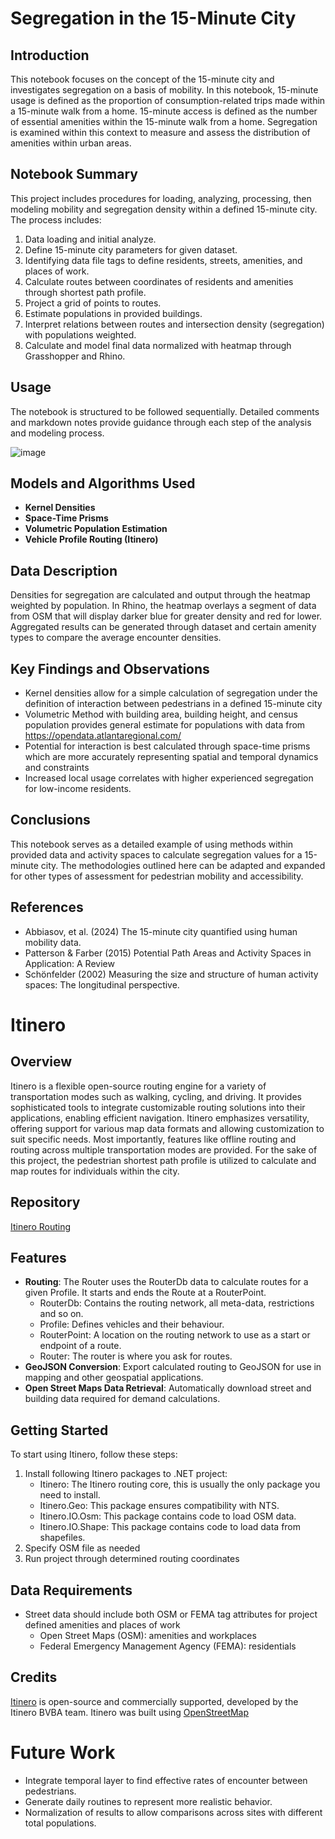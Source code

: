 # Segregation in the 15-Minute City

## Introduction
This notebook focuses on the concept of the 15-minute city and investigates segregation on a basis of mobility. In this notebook, 15-minute usage is defined as the proportion of consumption-related trips made within a 15-minute walk from a home. 15-minute access is defined as the number of essential amenities within the 15-minute walk from a home. Segregation is examined within this context to measure and assess the distribution of amenities within urban areas.

## Notebook Summary
This project includes procedures for loading, analyzing, processing, then modeling mobility and segregation density within a defined 15-minute city. The process includes:
1. Data loading and initial analyze.
2. Define 15-minute city parameters for given dataset.
3. Identifying data file tags to define residents, streets, amenities, and places of work.
4. Calculate routes between coordinates of residents and amenities through shortest path profile.
5. Project a grid of points to routes.
6. Estimate populations in provided buildings.
7. Interpret relations between routes and intersection density (segregation) with populations weighted.
8. Calculate and model final data normalized with heatmap through Grasshopper and Rhino.

## Usage
The notebook is structured to be followed sequentially. Detailed comments and markdown notes provide guidance through each step of the analysis and modeling process.

![image](https://github.com/VIP-SMUR/wiki/assets/80086242/42125dde-0ed8-4f24-8647-b76ec7fe20c2)

## Models and Algorithms Used
- **Kernel Densities**
- **Space-Time Prisms**
- **Volumetric Population Estimation**
- **Vehicle Profile Routing (Itinero)**

## Data Description
Densities for segregation are calculated and output through the heatmap weighted by population. In Rhino, the heatmap overlays a segment of data from OSM that will display darker blue for greater density and red for lower. Aggregated results can be generated through dataset and certain amenity types to compare the average encounter densities.

## Key Findings and Observations
- Kernel densities allow for a simple calculation of segregation under the definition of interaction between pedestrians in a defined 15-minute city
- Volumetric Method with building area, building height, and census population provides general estimate for populations with data from https://opendata.atlantaregional.com/
- Potential for interaction is best calculated through space-time prisms which are more accurately representing spatial and temporal dynamics and constraints
- Increased local usage correlates with higher experienced segregation for low-income residents.

## Conclusions
This notebook serves as a detailed example of using methods within provided data and activity spaces to calculate segregation values for a 15-minute city. The methodologies outlined here can be adapted and expanded for other types of assessment for pedestrian mobility and accessibility.

## References
- Abbiasov, et al. (2024) The 15-minute city quantified using human mobility data.
- Patterson & Farber (2015) Potential Path Areas and Activity Spaces in Application: A Review
- Schönfelder (2002) Measuring the size and structure of human activity spaces: The longitudinal perspective.


# Itinero
## Overview
Itinero is a flexible open-source routing engine for a variety of transportation modes such as walking, cycling, and driving. It provides sophisticated tools to integrate customizable routing solutions into their applications, enabling efficient navigation. Itinero emphasizes versatility, offering support for various map data formats and allowing customization to suit specific needs. Most importantly, features like offline routing and routing across multiple transportation modes are provided. For the sake of this project, the pedestrian shortest path profile is utilized to calculate and map routes for individuals within the city.

## Repository
[Itinero Routing](https://github.com/itinero/routing)

## Features
- **Routing**: The Router uses the RouterDb data to calculate routes for a given Profile. It starts and ends the Route at a RouterPoint.
  - RouterDb: Contains the routing network, all meta-data, restrictions and so on.
  - Profile: Defines vehicles and their behaviour.
  -	RouterPoint: A location on the routing network to use as a start or endpoint of a route.
  - Router: The router is where you ask for routes.
- **GeoJSON Conversion**: Export calculated routing to GeoJSON for use in mapping and other geospatial applications.
- **Open Street Maps Data Retrieval**: Automatically download street and building data required for demand calculations.

## Getting Started
To start using Itinero, follow these steps:
1. Install following Itinero packages to .NET project:
    - Itinero: The Itinero routing core, this is usually the only package you need to install.
    - Itinero.Geo: This package ensures compatibility with NTS.
    -	Itinero.IO.Osm: This package contains code to load OSM data.
    -	Itinero.IO.Shape: This package contains code to load data from shapefiles.
2. Specify OSM file as needed
3. Run project through determined routing coordinates

## Data Requirements
- Street data should include both OSM or FEMA tag attributes for project defined amenities and places of work
  - Open Street Maps (OSM): amenities and workplaces
  - Federal Emergency Management Agency (FEMA): residentials

## Credits
[Itinero](https://www.itinero.tech/) is open-source and commercially supported, developed by the Itinero BVBA team.
Itinero was built using [OpenStreetMap](https://www.openstreetmap.org/)


# Future Work
- Integrate temporal layer to find effective rates of encounter between pedestrians.
-	Generate daily routines to represent more realistic behavior.
-	Normalization of results to allow comparisons across sites with different total populations.
